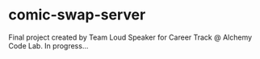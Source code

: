# comic-swap-server
Final project created by Team Loud Speaker for Career Track @ Alchemy Code Lab. In progress...
